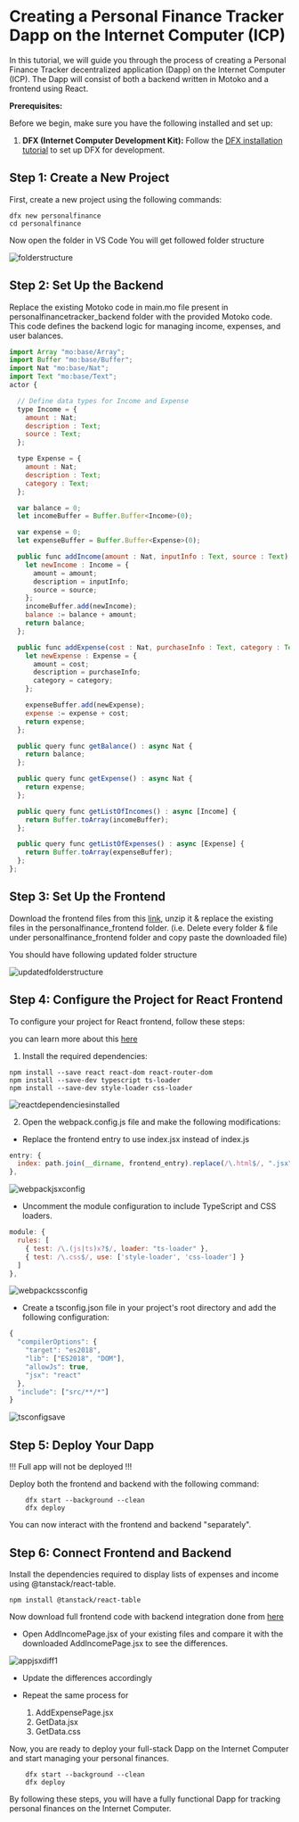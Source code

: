 # Creating a Personal Finance Tracker Dapp on the Internet Computer (ICP)

In this tutorial, we will guide you through the process of creating a Personal Finance Tracker decentralized application (Dapp) on the Internet Computer (ICP). The Dapp will consist of both a backend written in Motoko and a frontend using React.

**Prerequisites:**

Before we begin, make sure you have the following installed and set up:

1. **DFX (Internet Computer Development Kit):** Follow the [DFX installation tutorial](https://docs.google.com/document/d/1wGVVqlXZE8rzlLQOl4P4CkUP9dCVqIGc8iLTBthwinc/edit?usp=sharing) to set up DFX for development.

## Step 1: Create a New Project

First, create a new project using the following commands:

```shell
dfx new personalfinance
cd personalfinance
```

Now open the folder in VS Code
You will get followed folder structure

![folderstructure](./folderstructure.jpg)

## Step 2: Set Up the Backend

Replace the existing Motoko code in main.mo file present in personalfinancetracker_backend folder with the provided Motoko code. This code defines the backend logic for managing income, expenses, and user balances.

```javascript
import Array "mo:base/Array";
import Buffer "mo:base/Buffer";
import Nat "mo:base/Nat";
import Text "mo:base/Text";
actor {

  // Define data types for Income and Expense
  type Income = {
    amount : Nat;
    description : Text;
    source : Text;
  };

  type Expense = {
    amount : Nat;
    description : Text;
    category : Text;
  };

  var balance = 0;
  let incomeBuffer = Buffer.Buffer<Income>(0);

  var expense = 0;
  let expenseBuffer = Buffer.Buffer<Expense>(0);

  public func addIncome(amount : Nat, inputInfo : Text, source : Text) : async Nat {
    let newIncome : Income = {
      amount = amount;
      description = inputInfo;
      source = source;
    };
    incomeBuffer.add(newIncome);
    balance := balance + amount;
    return balance;
  };

  public func addExpense(cost : Nat, purchaseInfo : Text, category : Text) : async Nat {
    let newExpense : Expense = {
      amount = cost;
      description = purchaseInfo;
      category = category;
    };

    expenseBuffer.add(newExpense);
    expense := expense + cost;
    return expense;
  };

  public query func getBalance() : async Nat {
    return balance;
  };

  public query func getExpense() : async Nat {
    return expense;
  };

  public query func getListOfIncomes() : async [Income] {
    return Buffer.toArray(incomeBuffer);
  };

  public query func getListOfExpenses() : async [Expense] {
    return Buffer.toArray(expenseBuffer);
  };
};

```

## Step 3: Set Up the Frontend

Download the frontend files from this [link](http://sirilux.in/wp-content/uploads/2023/10/download1.zip), unzip it & replace the existing files in the personalfinance_frontend folder. (i.e. Delete every folder & file under personalfinance_frontend folder and copy paste the downloaded file)

You should have following updated folder structure

![updatedfolderstructure](updatedfolderstructure.jpg)

## Step 4: Configure the Project for React Frontend

To configure your project for React frontend, follow these steps:

you can learn more about this [here](https://internetcomputer.org/docs/current/developer-docs/frontend/custom-frontend)

1. Install the required dependencies:

```shell
npm install --save react react-dom react-router-dom
npm install --save-dev typescript ts-loader
npm install --save-dev style-loader css-loader
```

![reactdependenciesinstalled](reactdependenciesinstalled.jpg)

2.  Open the webpack.config.js file and make the following modifications:

- Replace the frontend entry to use index.jsx instead of index.js

```javascript
entry: {
  index: path.join(__dirname, frontend_entry).replace(/\.html$/, ".jsx"),
},
```

![webpackjsxconfig](webpackjsxconfig.jpg)

- Uncomment the module configuration to include TypeScript and CSS loaders.

```javascript
module: {
  rules: [
    { test: /\.(js|ts)x?$/, loader: "ts-loader" },
    { test: /\.css$/, use: ['style-loader', 'css-loader'] }
  ]
},
```

![webpackcssconfig](webpackcssconfig.jpg)

- Create a tsconfig.json file in your project's root directory and add the following configuration:

```javascript
{
  "compilerOptions": {
    "target": "es2018",
    "lib": ["ES2018", "DOM"],
    "allowJs": true,
    "jsx": "react"
  },
  "include": ["src/**/*"]
}
```

![tsconfigsave](tsconfigsave.jpg)

## Step 5: Deploy Your Dapp

!!! Full app will not be deployed !!!

Deploy both the frontend and backend with the following command:

```shell
    dfx start --background --clean
    dfx deploy
```

You can now interact with the frontend and backend "separately".

## Step 6: Connect Frontend and Backend

Install the dependencies required to display lists of expenses and income using @tanstack/react-table.

```shell
npm install @tanstack/react-table
```

Now download full frontend code with backend integration done from [here](http://sirilux.in/wp-content/uploads/2023/10/download2.zip)

- Open AddIncomePage.jsx of your existing files and compare it with the downloaded AddIncomePage.jsx to see the differences.

![appjsxdiff1](appjsxdiff1.jpg)

- Update the differences accordingly
- Repeat the same process for

  1. AddExpensePage.jsx
  2. GetData.jsx
  3. GetData.css

Now, you are ready to deploy your full-stack Dapp on the Internet Computer and start managing your personal finances.

```shell
    dfx start --background --clean
    dfx deploy
```

By following these steps, you will have a fully functional Dapp for tracking personal finances on the Internet Computer.
